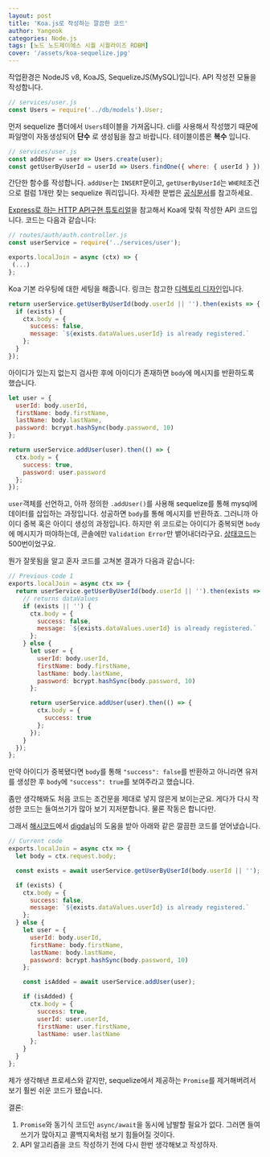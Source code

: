 ```yaml
---
layout: post
title: 'Koa.js로 작성하는 깔끔한 코드'
author: Yangeok
categories: Node.js
tags: [노드 노드제이에스 시퀄 시퀄라이즈 RDBM]
cover: '/assets/koa-sequelize.jpg'
---
```


작업환경은 NodeJS v8, KoaJS, SequelizeJS(MySQL)입니다. API 작성전 모듈을 작성합니다.

```js
// services/user.js
const Users = require('../db/models').User;
```

먼저 sequelize 폴더에서 `Users`테이블을 가져옵니다. cli를 사용해서 작성했기 때문에 파일명이 자동생성되어 **단수** 로 생성됨을 참고 바랍니다. 테이블이름은 **복수** 입니다.

```js
// services/user.js
const addUser = user => Users.create(user);
const getUserByUserId = userId => Users.findOne({ where: { userId } });
```

간단한 함수를 작성합니다. `addUser`는 `INSERT`문이고, `getUserByUserId`는 `WHERE`조건으로 컬럼 1개만 찾는 sequelize 쿼리입니다. 자세한 문법은 [공식문서](http://docs.sequelizejs.com/)를 참고하세요.

[Express로 하는 HTTP API구현 튜토리얼](https://dev.to/vitaliikulyk/how-to-initialize-multilayer-nodejs-restful-api-with-jwt-auth-and-postgresql-in-3-steps--c8c)을 참고해서 Koa에 맞춰 작성한 API 코드입니다. 코드는 다음과 같습니다:

```js
// routes/auth/auth.controller.js
const userService = require('../services/user');

exports.localJoin = async (ctx) => {
 (...)
};
```

Koa 기본 라우팅에 대한 세팅을 해줍니다. 링크는 참고한 [디렉토리 디자인](https://github.com/vlpt-playground/heurm/tree/master/heurm-server/src/api)입니다.

```js
return userService.getUserByUserId(body.userId || '').then(exists => {
  if (exists) {
    ctx.body = {
      success: false,
      message: `${exists.dataValues.userId} is already registered.`
    };
  }
});
```

아이디가 있는지 없는지 검사한 후에 아이디가 존재하면 `body`에 메시지를 반환하도록 했습니다.

```js
let user = {
  userId: body.userId,
  firstName: body.firstName,
  lastName: body.lastName,
  password: bcrypt.hashSync(body.password, 10)
};

return userService.addUser(user).then(() => {
  ctx.body = {
    success: true,
    password: user.password
  };
});
```

`user`객체를 선언하고, 아까 정의한 `.addUser()`를 사용해 sequelize를 통해 mysql에 데이터를 삽입하는 과정입니다. 성공하면 `body`를 통해 메시지를 반환하죠. 그러니까 아이디 중복 혹은 아이디 생성의 과정입니다. 하지만 위 코드로는 아이디가 중복되면 `body`에 메시지가 떠야하는데, 콘솔에만 `Validation Error`만 뱉어내더라구요. [상태코드](https://ko.wikipedia.org/wiki/HTTP_%EC%83%81%ED%83%9C_%EC%BD%94%EB%93%9C)는 500번이었구요.

뭔가 잘못됨을 알고 혼자 코드를 고쳐본 결과가 다음과 같습니다:

```js
// Previous code 1
exports.localJoin = async ctx => {
  return userService.getUserByUserId(body.userId || '').then(exists => {
    // returns dataValues
    if (exists || '') {
      ctx.body = {
        success: false,
        message: `${exists.dataValues.userId} is already registered.`
      };
    } else {
      let user = {
        userId: body.userId,
        firstName: body.firstName,
        lastName: body.lastName,
        password: bcrypt.hashSync(body.password, 10)
      };

      return userService.addUser(user).then(() => {
        ctx.body = {
          success: true
        };
      });
    }
  });
};
```

만약 아이디가 중복됐다면 `body`를 통해 `"success": false`를 반환하고 아니라면 유저를 생성한 후 `body`에 `"success": true`를 보여주라고 했습니다.

좀만 생각해봐도 처음 코드는 조건문을 제대로 넣지 않은게 보이는군요. 게다가 다시 작성한 코드는 들여쓰기가 많아 보기 지저분합니다. 물론 작동은 합니다만.

그래서 [해시코드](https://hashcode.co.kr/)에서 [digda](https://hashcode.co.kr/users/58611/digda)님의 도움을 받아 아래와 같은 깔끔한 코드를 얻어냈습니다.

```js
// Current code
exports.localJoin = async ctx => {
  let body = ctx.request.body;

  const exists = await userService.getUserByUserId(body.userId || '');

  if (exists) {
    ctx.body = {
      success: false,
      message: `${exists.dataValues.userId} is already registered.`
    };
  } else {
    let user = {
      userId: body.userId,
      firstName: body.firstName,
      lastName: body.lastName,
      password: bcrypt.hashSync(body.password, 10)
    };

    const isAdded = await userService.addUser(user);

    if (isAdded) {
      ctx.body = {
        success: true,
        userId: user.userId,
        firstName: user.firstName,
        lastName: user.lastName
      };
    }
  }
};
```

제가 생각해낸 프로세스와 같지만, sequelize에서 제공하는 `Promise`를 제거해버려서 보기 훨씬 쉬운 코드가 됐습니다.

결론:

1.  `Promise`와 동기식 코드인 `async/await`을 동시에 남발할 필요가 없다. 그러면 들여쓰기가 많아지고 콜백지옥처럼 보기 힘들어질 것이다.
2.  API 알고리즘을 코드 작성하기 전에 다시 한번 생각해보고 작성하자.
